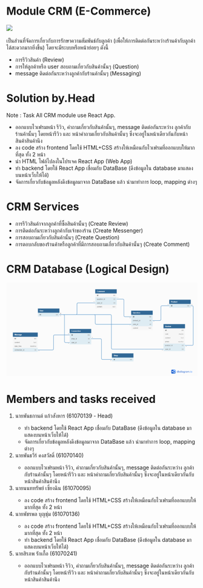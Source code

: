 # Module CRM (E-Commerce)

<img src="https://store.magenest.com/wp/wp-content/uploads/2018/07/top-5-crm-software.png">
<p>เป็นส่วนที่จัดการเกี่ยวกับการรักษาความสัมพันธ์กับลูกค้า (เพื่อให้การติดต่อกันระหว่างร้านค้ากับลูกค้าได้สะดวกมากยิ่งขึ้น) โดยจะมีระบบหรือหน้าย่อยๆ ดังนี้</p>
<ul>
    <li>การรีวิวสินค้า (Review)</li>
    <li>การให้ลูกค้าหรือ user สอบถามเกี่ยวกับสินค้านั้นๆ (Question)</li>
    <li>message ติดต่อกันระหว่างลูกค้ากับร้านค้านั้นๆ (Messaging)</li>
</ul>

# Solution by.Head

<p>Note : Task All CRM module use React App.</p>
<ul>
    <li>ออกแบบไวเฟรมหน้า รีวิว, คำถามเกี่ยวกับสินค้านั้นๆ, message ติดต่อกันระหว่าง ลูกค้ากับร้านค้านั้นๆ โดยหน้ารีวิว และ หน้าคำถามเกี่ยวกับสินค้านั้นๆ ซึ่งจะอยู่ในหน้าเดียวกันกับหน้าสินค้าสินค้านึง</li>
    <li>ลง code สร้าง frontend โดยใช้ HTML+CSS สร้างให้เหมือนกับไวเฟรมที่ออกแบบให้มากที่สุด ทั้ง 2 หน้า</li>
    <li>นำ HTML ไฟล์ไปลงในโปรเจค React App (Web App)</li>
    <li>ทำ backend โดยใช้ React App เชื่อมกับ DataBase (ดึงข้อมูลใน database มาแสดงบนหน้าเว็บให้ได้)</li>
    <li>จัดการเกี่ยวกับข้อมูลหลังดึงข้อมูลมาจาก DataBase แล้ว นำมาทำการ loop, mapping ต่างๆ</li>
</ul>

# CRM Services

<ul>
    <li>การรีวิวสินค้าจากลูกค้าที่ซื้อสินค้านั้นๆ (Create Review)</li>
    <li>การติดต่อกันระหว่างลูกค้ากับเจ้าของร้าน (Create Messenger)</li>
    <li>การสอบถามเกี่ยวกับสินค้านั้นๆ (Create Question)</li>
    <li>การตอบกลับของร้านค้าหรือลูกค้าที่มีการสอบถามเกี่ยวกับสินค้านั้นๆ (Create Comment)</li>
</ul>

# CRM Database (Logical Design)

<img src="./CRM-Module/img/CRM-Module.png">

# Members and tasks received

<ol>
    <li>นายพันธกานต์ แก้วสังหาร (61070139 - Head)</li>
    <ul>
        <li>ทำ backend โดยใช้ React App เชื่อมกับ DataBase (ดึงข้อมูลใน database มาแสดงบนหน้าเว็บให้ได้)</li>
        <li>จัดการเกี่ยวกับข้อมูลหลังดึงข้อมูลมาจาก DataBase แล้ว นำมาทำการ loop, mapping ต่างๆ</li>
    </ul>
    <li>นายพันธวีร์ คงสวัสดิ์ (61070140)</li>
    <ul>
        <li>ออกแบบไวเฟรมหน้า รีวิว, คำถามเกี่ยวกับสินค้านั้นๆ, message ติดต่อกันระหว่าง ลูกค้ากับร้านค้านั้นๆ โดยหน้ารีวิว และ หน้าคำถามเกี่ยวกับสินค้านั้นๆ ซึ่งจะอยู่ในหน้าเดียวกันกับหน้าสินค้าสินค้านึง</li>
    </ul>
    <li>นายนนททรัพย์ เซี่ยงฉิน (61070095)</li>
     <ul>
         <li>ลง code สร้าง frontend โดยใช้ HTML+CSS สร้างให้เหมือนกับไวเฟรมที่ออกแบบให้มากที่สุด ทั้ง 2 หน้า</li>
     </ul>
    <li>นายพัชรพล บุญชุ่ม (61070136)</li>
    <ul>
        <li>ลง code สร้าง frontend โดยใช้ HTML+CSS สร้างให้เหมือนกับไวเฟรมที่ออกแบบให้มากที่สุด ทั้ง 2 หน้า</li>
        <li>ทำ backend โดยใช้ React App เชื่อมกับ DataBase (ดึงข้อมูลใน database มาแสดงบนหน้าเว็บให้ได้)</li>
    </ul>
    <li>นายสิรภพ รักเกื้อ (61070241)</li>
    <ul>
        <li>ออกแบบไวเฟรมหน้า รีวิว, คำถามเกี่ยวกับสินค้านั้นๆ, message ติดต่อกันระหว่าง ลูกค้ากับร้านค้านั้นๆ โดยหน้ารีวิว และ หน้าคำถามเกี่ยวกับสินค้านั้นๆ ซึ่งจะอยู่ในหน้าเดียวกันกับหน้าสินค้าสินค้านึง</li>
    </ul>
</ol>
